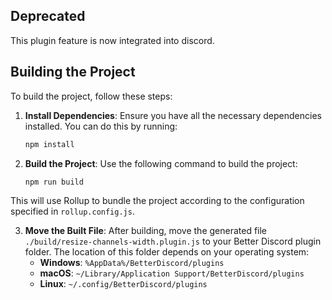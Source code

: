 ## Deprecated
This plugin feature is now integrated into discord.

## Building the Project

To build the project, follow these steps:

1. **Install Dependencies**: Ensure you have all the necessary dependencies installed. You can do this by running:
    ```sh
    npm install
    ```

2. **Build the Project**: Use the following command to build the project:
    ```sh
    npm run build
    ```

This will use Rollup to bundle the project according to the configuration specified in `rollup.config.js`.

3. **Move the Built File**: After building, move the generated file `./build/resize-channels-width.plugin.js` to your Better Discord plugin folder. The location of this folder depends on your operating system:
    - **Windows**: `%AppData%/BetterDiscord/plugins`
    - **macOS**: `~/Library/Application Support/BetterDiscord/plugins`
    - **Linux**: `~/.config/BetterDiscord/plugins`
